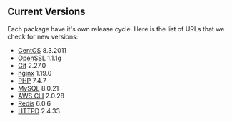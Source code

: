 Current Versions
-----------------

Each package have it's own release cycle. Here is the list of URLs that we check for new versions:

* [CentOS](https://wiki.centos.org/Manuals/ReleaseNotes) 8.3.2011
* [OpenSSL](https://github.com/openssl/openssl/releases) 1.1.1g
* [Git](https://github.com/git/git/releases) 2.27.0
* [nginx](https://nginx.org/en/download.html) 1.19.0
* [PHP](https://github.com/php/php-src/releases) 7.4.7
* [MySQL](https://dev.mysql.com/downloads/mysql/) 8.0.21
* [AWS CLI](https://github.com/aws/aws-cli/releases) 2.0.28
* [Redis](https://redis.io/download) 6.0.6
* [HTTPD](https://github.com/apache/httpd/releases) 2.4.33
